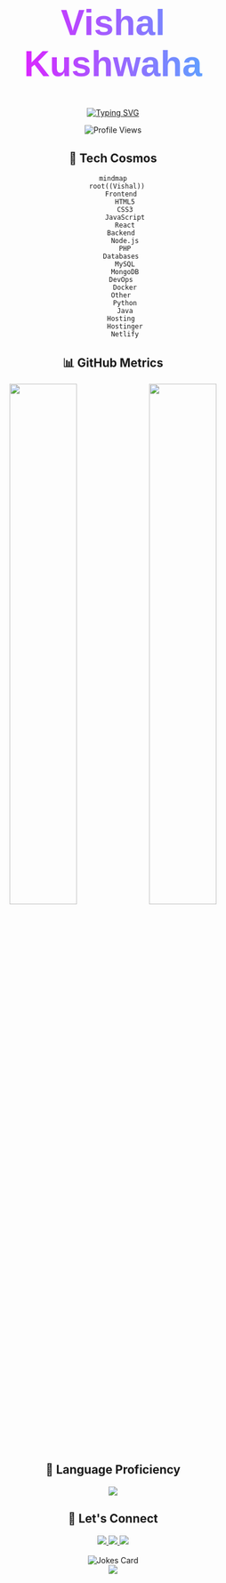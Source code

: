 <h1 class="name">Vishal Kushwaha</h1>

<style>
  .name {
    font-family: 'Arial', sans-serif;
    font-size: 4rem;
    font-weight: bold;
    background: linear-gradient(90deg, #f0f, #0ff, #00f, #ff0);
    background-size: 400%;
    -webkit-background-clip: text;
    -webkit-text-fill-color: transparent;
    animation: gradient 5s infinite ease-in-out;
    text-align: center;
  }

  @keyframes gradient {
    0% { background-position: 0% 50%; }
    50% { background-position: 100% 50%; }
    100% { background-position: 0% 50%; }
  }
</style>



<p align="center">
  <a href="https://github.com/vishal-50">
    <img src="https://readme-typing-svg.herokuapp.com?font=Fira+Code&size=18&duration=3000&pause=1000&color=00C2FF&center=true&vCenter=true&width=500&lines=Computer+Science+Graduate+%7C+8.7+CGPA;Full+Stack+Web+Developer;Innovative+Problem+Solver;Always+Learning%2C+Always+Growing" alt="Typing SVG" />
  </a>
</p>

<div align="center">
  <img src="https://komarev.com/ghpvc/?username=vishal-50&color=00C2FF&style=flat-square" alt="Profile Views">
</div>

<h2 align="center">🚀 Tech Cosmos</h2>

<div align="center">
  
```mermaid
mindmap
  root((Vishal))
    Frontend
      HTML5
      CSS3
      JavaScript
      React
    Backend
      Node.js
      PHP
    Databases
      MySQL
      MongoDB
    DevOps
      Docker
    Other
      Python
      Java
    Hosting
      Hostinger
      Netlify
```

</div>

<h2 align="center">📊 GitHub Metrics</h2>

<div align="center">
  <img width="49%" src="https://github-readme-stats.vercel.app/api?username=vishal-50&show_icons=true&theme=radical&bg_color=0D1117&hide_border=true" />
  <img width="49%" src="https://github-readme-streak-stats.herokuapp.com/?user=vishal-50&theme=radical&background=0D1117&hide_border=true" />
</div>

<h2 align="center">🌟 Language Proficiency</h2>

<div align="center">
  <img src="https://github-readme-stats.vercel.app/api/top-langs/?username=vishal-50&layout=compact&theme=radical&bg_color=0D1117&hide_border=true" />
</div>

<h2 align="center">🤝 Let's Connect</h2>

<div align="center">
  <a href="mailto:vk649990@gmail.com">
    <img src="https://img.shields.io/badge/-Email-D14836?style=for-the-badge&logo=Gmail&logoColor=white"/>
  </a>
  <a href="https://linkedin.com/in/your-linkedin](https://www.linkedin.com/in/vishal-kushwaha-1bab73235">
    <img src="https://img.shields.io/badge/-LinkedIn-0077B5?style=for-the-badge&logo=Linkedin&logoColor=white"/>
  </a>
  <a href="https://github.com/vishal-50">
    <img src="https://img.shields.io/badge/-GitHub-181717?style=for-the-badge&logo=GitHub&logoColor=white"/>
  </a>
</div>

<br>

<div align="center">
  <img src="https://readme-jokes.vercel.app/api" alt="Jokes Card" />
</div>

<div align="center">
  <img src="https://capsule-render.vercel.app/api?type=waving&color=00C2FF&height=100&section=footer&animation=twinkling"/>
</div>
